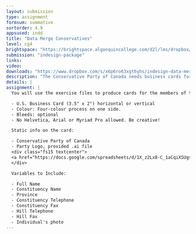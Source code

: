 ```yaml
---
layout: submission
type: assignment
formsum: summative
sortorder: 4.9
appsused: indd
title: "Data Merge Conservatives"
level: cg4
brightspace: "https://brightspace.algonquincollege.com/d2l/lms/dropbox/user/folder_submit_files.d2l?db=189394&grpid=0&isprv=0&bp=0&ou=227625"
submission: "indesign-package"
links:
video:
downloads: "https://www.dropbox.com/s/x6p6ro63xgt6yhs/indesign-data-merge-summative.zip?dl=1"
description: "The Conservative Party of Canada needs business cards for all of its members. Your job is to design a card, then output one card for each member, using InDesign's Data Merge functionality."
details: |
assignment: |
  You will use the exercise files to produce cards for the members of the Conservative party. Make sure you're on brand by checking their web site. Restrict yourself to two font families at the most.

  - U.S. Business Card (3.5" x 2") horizontal or vertical
  - Colour: Four-colour process on one side.
  - Bleeds: optional
  - No Helvetica, Arial or Myriad Pro allowed. Be creative!

  Static info on the card:

  - Conservative Party of Canada
  - Party Logo, provided .ai file
  <div class="fs15 textcenter">
  <a href="https://docs.google.com/spreadsheets/d/1X_z2Lx8-C_1aCqiXSUgszFAn_R2c091u6-6Pf-Frk4c/edit?usp=sharing" title="Spreadsheet Data" target="_blank" class="limegreen">Spreadsheet Data</a>
  </div>

  Variables to Include:

  - Full Name
  - Constituency Name
  - Province
  - Constituency Telephone
  - Constituency Fax
  - Hill Telephone
  - Hill Fax
  - Individual's photo
---
```

